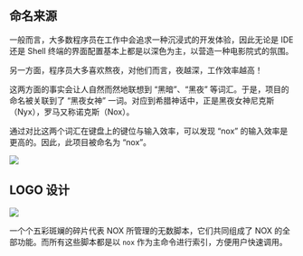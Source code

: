 
## 命名来源

一般而言，大多数程序员在工作中会追求一种沉浸式的开发体验，因此无论是 IDE 还是 Shell 终端的界面配置基本上都是以深色为主，以营造一种电影院式的氛围。

另一方面，程序员大多喜欢熬夜，对他们而言，夜越深，工作效率越高！

这两方面的事实会让人自然而然地联想到 “黑暗”、“黑夜” 等词汇。于是，项目的命名被关联到了 “黑夜女神” 一词。对应到希腊神话中，正是黑夜女神尼克斯（Nyx），罗马又称诺克斯（Nox）。

通过对比这两个词汇在键盘上的键位与输入效率，可以发现 “nox” 的输入效率是更高的。因此，此项目被命名为 “nox”。

![](https://chuquan-public-r-001.oss-cn-shanghai.aliyuncs.com/nox/nox-keyboard-layout.png)

## LOGO 设计

![](https://chuquan-public-r-001.oss-cn-shanghai.aliyuncs.com/nox/nox-logo.png)

一个个五彩斑斓的碎片代表 NOX 所管理的无数脚本，它们共同组成了 NOX 的全部功能。而所有这些脚本都是以 `nox` 作为主命令进行索引，方便用户快速调用。